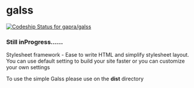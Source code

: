 galss
=====

[ ![Codeship Status for gapra/galss](https://www.codeship.io/projects/f86f3150-0458-0132-04bb-1a827ae27d2a/status)](https://www.codeship.io/projects/30631)

### Still inProgress......

Stylesheet framework - Ease to write HTML and simplify stylesheet layout. You can use default setting to build your site faster or you can customize your own settings

To use the simple Galss please use on the **dist** directory

